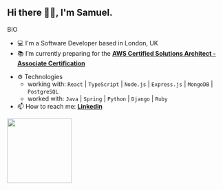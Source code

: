 ## Hi there 👋🏼, I'm Samuel.

BIO

- 💻 I'm a Software Developer based in London, UK
- 📚 I’m currently preparing for the **[AWS Certified Solutions Architect - Associate Certification](https://aws.amazon.com/certification/certified-solutions-architect-associate/)**
<!-- - 👨🏻‍💻 Working on **[GameHubX](https://github.com/samuelmbp/game-hubx)** project -->
- ⚙️ Technologies
  - working with: `React` | `TypeScript` | `Node.js` | `Express.js` | `MongoDB` | `PostgreSQL`
  - worked with: `Java` | `Spring` | `Python` | `Django` | `Ruby`
- 📫 How to reach me: **[Linkedin](https://www.linkedin.com/in/samuel-raducan-3b9683199/)**
<!-- - 📝 View my **[CV](https://github.com/samuelmbp/CV)** -->

<!--
[![Samuel Raducan's GitHub stats](https://github-readme-stats.vercel.app/api?username=samuelmbp&show_icons=true&theme=highcontrast)](https://github.com/samuelmbp/github-readme-stats) -->

<div>
  <a href="http://www.github.com/samuelmbp">
    <!-- <img height="150em" src="https://github-readme-stats.vercel.app/api?username=samuelmbp&show_icons=true&theme=yeblu"/> -->
    <img height="150em" src="https://github-readme-stats.vercel.app/api/top-langs/?username=samuelmbp&layout=compact&theme=yeblu&langs_count=5"/>
  </a>
</div>

<!-- [![Top Langs](https://github-readme-stats.vercel.app/api/top-langs/?username=samuelmbp&layout=compact)](https://github.com/samuelmbp/github-readme-stats) -->

<!--
![Most Used Programming Languages](https://github-readme-stats.vercel.app/api/top-langs/?username=samuelmbp&layout=compact&theme=dracula&langs_count=7) -->

<!-- <img height="150em" src="https://github-readme-stats.vercel.app/api/top-langs/?username=taybenca&layout=compact&theme=dracula&langs_count=7"/> -->

<!--
Here are some ideas to get you started:
- 🔭 I’m currently working on ...
- 🌱 I’m currently learning ...
- 👯 I’m looking to collaborate on ...
- 🤔 I’m looking for help with ...
- 💬 Ask me about ...
- 📫 How to reach me: ...
- 😄 Pronouns: ...
- ⚡ Fun fact: ...
- - 🌱 I’m currently learning ```.Java``` & ```.Spring Boot``` by building **[Spring Boot Registration System](https://github.com/samuelmbp/java-springboot-registration-system)**
-->
